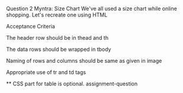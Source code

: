 Question 2
Myntra: Size Chart
We've all used a size chart while online shopping. Let's recreate one using HTML

Acceptance Criteria

The header row should be in thead and th

The data rows should be wrapped in tbody

Naming of rows and columns should be same as given in image

Appropriate use of tr and td tags



** CSS part for table is optional.
assignment-question
